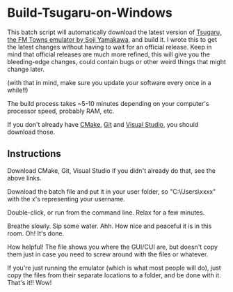 # Build-Tsugaru-on-Windows

This batch script will automatically download the latest version of [Tsugaru, the FM Towns emulator by Soji Yamakawa](https://github.com/captainys/TOWNSEMU), and build it. I wrote this to get the latest changes without having to wait for an official release. Keep in mind that official releases are much more refined, this will give you the bleeding-edge changes, could contain bugs or other weird things that might change later.

(with that in mind, make sure you update your software every once in a while!!)

The build process takes ~5-10 minutes depending on your computer's processor speed, probably RAM, etc.

If you don't already have [CMake](https://cmake.org/download/), [Git](https://git-scm.com/download/win) and [Visual Studio](https://visualstudio.microsoft.com/), you should download those.


## Instructions

Download CMake, Git, Visual Studio if you didn't already do that, see the above links.

Download the batch file and put it in your user folder, so "C:\Users\xxxx" with the x's representing your username.

Double-click, or run from the command line. Relax for a few minutes.

Breathe slowly. Sip some water. Ahh. How nice and peaceful it is in this room. Oh! It's done.

How helpful! The file shows you where the GUI/CUI are, but doesn't copy them just in case you need to screw around with the files or whatever.

If you're just running the emulator (which is what most people will do), just copy the files from their separate locations to a folder, and be done with it. That's it!! Wow!
